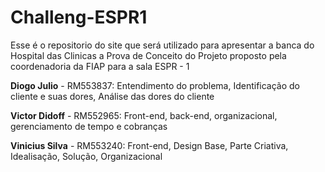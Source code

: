 # Challeng-ESPR1
 Esse é o repositorio do site que será utilizado para apresentar a banca do Hospital das Clinicas a Prova de Conceito do Projeto proposto pela coordenadoria da FIAP para a sala ESPR - 1

 
**Diogo Julio** - RM553837:
Entendimento do problema, 
Identificação do cliente e suas dores, 
Análise das dores do cliente 

**Victor Didoff** - RM552965:
Front-end, 
back-end, 
organizacional, 
gerenciamento de tempo e cobranças 

**Vinicius Silva** - RM553240:
Front-end, 
Design Base, 
Parte Criativa, 
Idealisação, 
Solução, 
Organizacional
